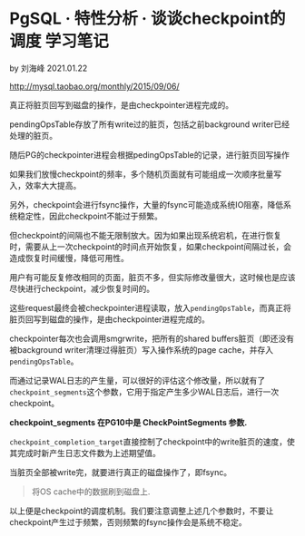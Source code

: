 # PgSQL · 特性分析 · 谈谈checkpoint的调度 学习笔记

by 刘海峰 2021.01.22

http://mysql.taobao.org/monthly/2015/09/06/



真正将脏页回写到磁盘的操作，是由checkpointer进程完成的。

pendingOpsTable存放了所有write过的脏页，包括之前background writer已经处理的脏页。

随后PG的checkpointer进程会根据pedingOpsTable的记录，进行脏页回写操作

如果我们放慢checkpoint的频率，多个随机页面就有可能组成一次顺序批量写入，效率大大提高。

另外，checkpoint会进行fsync操作，大量的fsync可能造成系统IO阻塞，降低系统稳定性，因此checkpoint不能过于频繁。

但checkpoint的间隔也不能无限制放大。因为如果出现系统宕机，在进行恢复时，需要从上一次checkpoint的时间点开始恢复，如果checkpoint间隔过长，会造成恢复时间缓慢，降低可用性。

用户有可能反复修改相同的页面，脏页不多，但实际修改量很大，这时候也是应该尽快进行checkpoint，减少恢复时间的。

这些request最终会被checkpointer进程读取，放入`pendingOpsTable`，而真正将脏页回写到磁盘的操作，是由checkpointer进程完成的。

checkpointer每次也会调用smgrwrite，把所有的shared buffers脏页（即还没有被background writer清理过得脏页）写入操作系统的page cache，并存入`pendingOpsTable`。

而通过记录WAL日志的产生量，可以很好的评估这个修改量，所以就有了`checkpoint_segments`这个参数，它用于指定产生多少WAL日志后，进行一次checkpoint。

**checkpoint_segments 在PG10中是 CheckPointSegments 参数.**

`checkpoint_completion_target`直接控制了checkpoint中的write脏页的速度，使其完成时新产生日志文件数为上述期望值。

当脏页全部被write完，就要进行真正的磁盘操作了，即fsync。

> 将OS cache中的数据刷到磁盘上.

以上便是checkpoint的调度机制。我们要注意调整上述几个参数时，不要让checkpoint产生过于频繁，否则频繁的fsync操作会是系统不稳定。